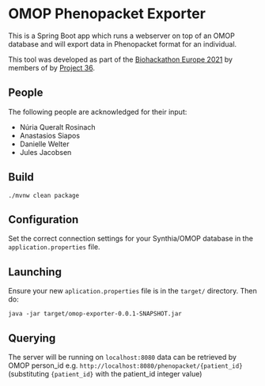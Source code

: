 # OMOP Phenopacket Exporter

This is a Spring Boot app which runs a webserver on top of an OMOP database and will export data in Phenopacket format for an individual. 

This tool was developed as part of the [Biohackathon Europe 2021](https://biohackathon-europe.org/index.html) by members of by [Project 36](https://github.com/elixir-europe/bioHackathon-projects-2021/tree/main/projects/36).

## People
The following people are acknowledged for their input:

  - Núria Queralt Rosinach
  - Anastasios Siapos
  - Danielle Welter
  - Jules Jacobsen

## Build

```shell
./mvnw clean package
```
## Configuration

Set the correct connection settings for your Synthia/OMOP database in the `application.properties` file.


## Launching
Ensure your new `aplication.properties` file is in the `target/` directory. Then do: 
```shell
java -jar target/omop-exporter-0.0.1-SNAPSHOT.jar
```

## Querying
The server will be running on `localhost:8080` data can be retrieved by OMOP person_id e.g. `http://localhost:8080/phenopacket/{patient_id}` (substituting `{patient_id}` with the patient_id integer value)
